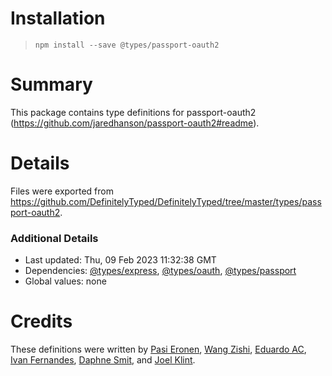 # Installation
> `npm install --save @types/passport-oauth2`

# Summary
This package contains type definitions for passport-oauth2 (https://github.com/jaredhanson/passport-oauth2#readme).

# Details
Files were exported from https://github.com/DefinitelyTyped/DefinitelyTyped/tree/master/types/passport-oauth2.

### Additional Details
 * Last updated: Thu, 09 Feb 2023 11:32:38 GMT
 * Dependencies: [@types/express](https://npmjs.com/package/@types/express), [@types/oauth](https://npmjs.com/package/@types/oauth), [@types/passport](https://npmjs.com/package/@types/passport)
 * Global values: none

# Credits
These definitions were written by [Pasi Eronen](https://github.com/pasieronen), [Wang Zishi](https://github.com/WangZishi), [Eduardo AC](https://github.com/EduardoAC), [Ivan Fernandes](https://github.com/ivan94), [Daphne Smit](https://github.com/daphnesmit), and [Joel Klint](https://github.com/JoelKlint).
